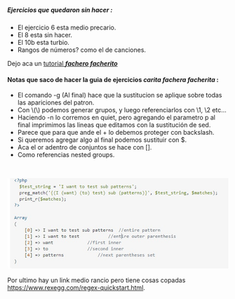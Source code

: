 ##### Ejercicios que quedaron sin hacer :
* El ejercicio 6 esta medio precario.
* El 8 esta sin hacer.
* El 10b esta turbio.
* Rangos de números? como el de canciones.

Dejo aca un [tutorial  ***fachero facherito***](https://www.geeksforgeeks.org/sed-command-in-linux-unix-with-examples/)
#### Notas que saco de hacer la guia de ejercicios ***carita fachera facherita*** :
* El comando -g (Al final) hace que la sustitucion se aplique sobre todas las apariciones del patron.
* Con \\(\\) podemos generar grupos, y luego referenciarlos con \\1, \\2 etc...
* Haciendo -n lo corremos en quiet, pero agregando el parametro p al final imprimimos las lineas que editamos con la sustitución de sed.
* Parece que para que ande el + lo debemos proteger con backslash.
* Si queremos agregar algo al final podemos sustituir con $.
* Aca el or adentro de conjuntos se hace con [].
* Como referencias nested groups.

<br>

![nested grupos ](nestedGroups.jpeg)


Por ultimo hay un link medio rancio pero tiene cosas copadas https://www.rexegg.com/regex-quickstart.html.